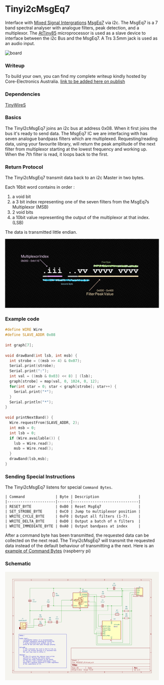 # Tinyi2cMsgEq7

Interface with [Mixed Signal Intergrations](https://mix-sig.com/) [MsgEq7](https://mix-sig.com/index.php/msgeq7-seven-band-graphic-equalizer-display-filter) via i2c.
The MsgEq7 is a 7 band spectral analyser with analogue filters, peak detection, and a multiplexor.
The [AtTiny85](https://www.microchip.com/en-us/product/attiny85) microprocessor is used as a slave device to interface between the i2c Bus and the MsgEq7.
A Trs 3.5mm jack is used as an audio input.

![board](assets/board.jpg)

### Writeup

To build your own, you can find my complete writeup kindly hosted by Core-Electronics Australia.
[link to be added here on publish]()

### Dependencies

[TinyWireS](https://github.com/nadavmatalon/TinyWireS)

### Basics

The TinyI2cMsgEq7 joins an i2c bus at address 0x08.
When it first joins the bus it's ready to send data.
The MsgEq7 IC we are interfacing with has seven analogue bandpass filters which are multiplexed.
Requesting/reading data, using your favourite library, will return the peak amplitude of the next filter from multiplexor starting at the lowest frequency and working up.
When the 7th filter is read, it loops back to the first.

### Return Protocol

The Tinyi2cMsgEq7 transmit data back to an i2c Master in two bytes.

Each 16bit word contains in order :
 1. a void bit
 2. a 3 bit index representing one of the seven filters from the MsgEq7s Multiplexor (MSB)
 3. 2 void bits
 4. a 10bit value representing the output of the multiplexor at that index. (LSB)

The data is transmitted little endian.

![protocol](assets/MsgEq7%20Reading%20i2c%20Chunck%20Syntax.jpg)

### Example code

```cpp
#define WIRE Wire
#define SLAVE_ADDR 0x08

int graph[7];

void drawBand(int lsb, int msb) {
  int strobe = ((msb >> 4) & 0x07);
  Serial.print(strobe);
  Serial.print(":");
  int val = ((msb & 0x03) << 8) | (lsb);
  graph[strobe] = map(val, 0, 1024, 0, 12);
  for(int star = 0; star < graph[strobe]; star++) {
    Serial.print("*");
  }
  Serial.println("*");
}

void printNextBand() {
  Wire.requestFrom(SLAVE_ADDR, 2);
  int msb = 0;
  int lsb = 0;
  if (Wire.available()) {
    lsb = Wire.read();
    msb = Wire.read();
  }
  drawBand(lsb,msb);
}
```

### Sending Special Instructions

The Tinyi2cMsgEq7 listens for special `Command Bytes`.

```
| Command              | Byte | Description                  |
|----------------------|------|------------------------------|
| RESET_BYTE           | 0xB0 | Reset MsgEq7                 |
| SET_STROBE_BYTE      | 0xC0 | Jump to multiplexor position |
| WRITE_CYCLE_BYTE     | 0xF0 | Output all filters (1-7).    |
| WRITE_DELTA_BYTE     | 0xD0 | Output a batch of n filters  |
| WRITE_IMMEDIATE_BYTE | 0xA0 | Output bandpass at index     |
```

After a command byte has been transmitted, the requested data can be collected on the next read.
The Tinyi2cMsgEq7 will transmit the requested data instead of the default behaviour of transmitting a the next.
Here is an [example of Command Bytes](https://github.com/pixmusix/Tinyi2cMsgEq7/blob/main/examples/i2c_test/src/main.rs) (raspberry pi)

### Schematic

![schematic](schematics/Schematic.png)
